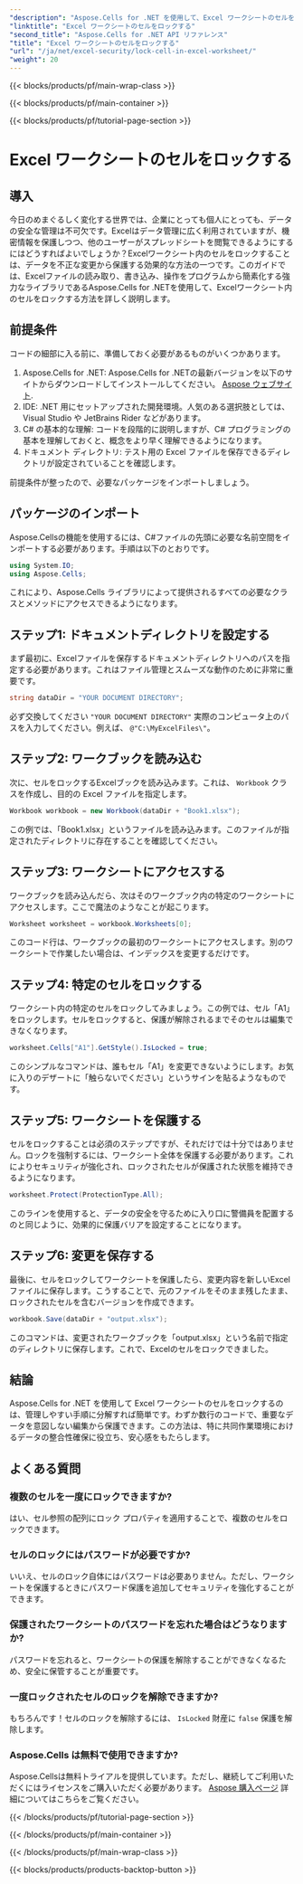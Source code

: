 ```yaml
---
"description": "Aspose.Cells for .NET を使用して、Excel ワークシートのセルをロックする方法を学びます。安全なデータ管理のための簡単なステップバイステップのチュートリアルです。"
"linktitle": "Excel ワークシートのセルをロックする"
"second_title": "Aspose.Cells for .NET API リファレンス"
"title": "Excel ワークシートのセルをロックする"
"url": "/ja/net/excel-security/lock-cell-in-excel-worksheet/"
"weight": 20
---
```


{{< blocks/products/pf/main-wrap-class >}}

{{< blocks/products/pf/main-container >}}

{{< blocks/products/pf/tutorial-page-section >}}

# Excel ワークシートのセルをロックする

## 導入

今日のめまぐるしく変化する世界では、企業にとっても個人にとっても、データの安全な管理は不可欠です。Excelはデータ管理に広く利用されていますが、機密情報を保護しつつ、他のユーザーがスプレッドシートを閲覧できるようにするにはどうすればよいでしょうか？Excelワークシート内のセルをロックすることは、データを不正な変更から保護する効果的な方法の一つです。このガイドでは、Excelファイルの読み取り、書き込み、操作をプログラムから簡素化する強力なライブラリであるAspose.Cells for .NETを使用して、Excelワークシート内のセルをロックする方法を詳しく説明します。

## 前提条件

コードの細部に入る前に、準備しておく必要があるものがいくつかあります。

1. Aspose.Cells for .NET: Aspose.Cells for .NETの最新バージョンを以下のサイトからダウンロードしてインストールしてください。 [Aspose ウェブサイト](https://releases。aspose.com/cells/net/).
2. IDE: .NET 用にセットアップされた開発環境。人気のある選択肢としては、Visual Studio や JetBrains Rider などがあります。
3. C# の基本的な理解: コードを段階的に説明しますが、C# プログラミングの基本を理解しておくと、概念をより早く理解できるようになります。
4. ドキュメント ディレクトリ: テスト用の Excel ファイルを保存できるディレクトリが設定されていることを確認します。

前提条件が整ったので、必要なパッケージをインポートしましょう。

## パッケージのインポート

Aspose.Cellsの機能を使用するには、C#ファイルの先頭に必要な名前空間をインポートする必要があります。手順は以下のとおりです。

```csharp
using System.IO;
using Aspose.Cells;
```

これにより、Aspose.Cells ライブラリによって提供されるすべての必要なクラスとメソッドにアクセスできるようになります。

## ステップ1: ドキュメントディレクトリを設定する

まず最初に、Excelファイルを保存するドキュメントディレクトリへのパスを指定する必要があります。これはファイル管理とスムーズな動作のために非常に重要です。 

```csharp
string dataDir = "YOUR DOCUMENT DIRECTORY";
```

必ず交換してください `"YOUR DOCUMENT DIRECTORY"` 実際のコンピュータ上のパスを入力してください。例えば、 `@"C:\MyExcelFiles\"`。

## ステップ2: ワークブックを読み込む

次に、セルをロックするExcelブックを読み込みます。これは、 `Workbook` クラスを作成し、目的の Excel ファイルを指定します。

```csharp
Workbook workbook = new Workbook(dataDir + "Book1.xlsx");
```

この例では、「Book1.xlsx」というファイルを読み込みます。このファイルが指定されたディレクトリに存在することを確認してください。

## ステップ3: ワークシートにアクセスする

ワークブックを読み込んだら、次はそのワークブック内の特定のワークシートにアクセスします。ここで魔法のようなことが起こります。 

```csharp
Worksheet worksheet = workbook.Worksheets[0];
```

このコード行は、ワークブックの最初のワークシートにアクセスします。別のワークシートで作業したい場合は、インデックスを変更するだけです。

## ステップ4: 特定のセルをロックする 

ワークシート内の特定のセルをロックしてみましょう。この例では、セル「A1」をロックします。セルをロックすると、保護が解除されるまでそのセルは編集できなくなります。

```csharp
worksheet.Cells["A1"].GetStyle().IsLocked = true;
```

このシンプルなコマンドは、誰もセル「A1」を変更できないようにします。お気に入りのデザートに「触らないでください」というサインを貼るようなものです。

## ステップ5: ワークシートを保護する

セルをロックすることは必須のステップですが、それだけでは十分ではありません。ロックを強制するには、ワークシート全体を保護する必要があります。これによりセキュリティが強化され、ロックされたセルが保護された状態を維持できるようになります。

```csharp
worksheet.Protect(ProtectionType.All);
```

このラインを使用すると、データの安全を守るために入り口に警備員を配置するのと同じように、効果的に保護バリアを設定することになります。

## ステップ6: 変更を保存する

最後に、セルをロックしてワークシートを保護したら、変更内容を新しいExcelファイルに保存します。こうすることで、元のファイルをそのまま残したまま、ロックされたセルを含むバージョンを作成できます。

```csharp
workbook.Save(dataDir + "output.xlsx");
```

このコマンドは、変更されたワークブックを「output.xlsx」という名前で指定のディレクトリに保存します。これで、Excelのセルをロックできました。

## 結論

Aspose.Cells for .NET を使用して Excel ワークシートのセルをロックするのは、管理しやすい手順に分解すれば簡単です。わずか数行のコードで、重要なデータを意図しない編集から保護できます。この方法は、特に共同作業環境におけるデータの整合性確保に役立ち、安心感をもたらします。

## よくある質問

### 複数のセルを一度にロックできますか?
はい、セル参照の配列にロック プロパティを適用することで、複数のセルをロックできます。

### セルのロックにはパスワードが必要ですか?
いいえ、セルのロック自体にはパスワードは必要ありません。ただし、ワークシートを保護するときにパスワード保護を追加してセキュリティを強化することができます。

### 保護されたワークシートのパスワードを忘れた場合はどうなりますか?
パスワードを忘れると、ワークシートの保護を解除することができなくなるため、安全に保管することが重要です。

### 一度ロックされたセルのロックを解除できますか?
もちろんです！セルのロックを解除するには、 `IsLocked` 財産に `false` 保護を解除します。

### Aspose.Cells は無料で使用できますか?
Aspose.Cellsは無料トライアルを提供しています。ただし、継続してご利用いただくにはライセンスをご購入いただく必要があります。 [Aspose 購入ページ](https://purchase.aspose.com/buy) 詳細についてはこちらをご覧ください。

{{< /blocks/products/pf/tutorial-page-section >}}

{{< /blocks/products/pf/main-container >}}

{{< /blocks/products/pf/main-wrap-class >}}

{{< blocks/products/products-backtop-button >}}
